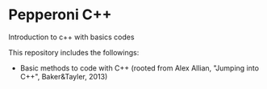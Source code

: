 # Pepperoni C++
Introduction to c++ with basics codes

This repository includes the followings:
- Basic methods to code with C++ (rooted from Alex Allian, "Jumping into C++", Baker&Tayler, 2013)
